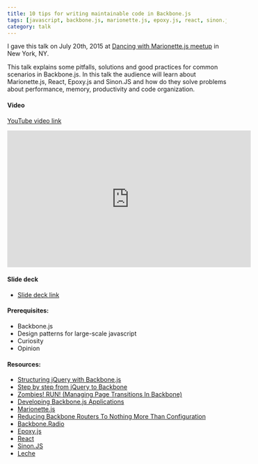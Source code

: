 ```yaml
---
title: 10 tips for writing maintainable code in Backbone.js
tags: [javascript, backbone.js, marionette.js, epoxy.js, react, sinon.js, design patterns, meetup]
category: talk
---
```


I gave this talk on July 20th, 2015 at [Dancing with Marionette.js meetup](http://www.meetup.com/Dancing-with-Marionette-js/) in New York, NY.

This talk explains some pitfalls, solutions and good practices for common scenarios in Backbone.js. In this talk the audience will learn about Marionette.js, React, Epoxy.js and Sinon.JS and how do they solve problems about performance, memory, productivity and code organization.

#### Video
[YouTube video link](//www.youtube.com/watch?v=kapSK4aovUs&feature=youtu.be)
<iframe width="560" height="315" src="https://www.youtube.com/embed/kapSK4aovUs" frameborder="0" allowfullscreen></iframe>

#### Slide deck
* [Slide deck link](//tiagorg.com/talk-10-tips-for-writing-maintainable-code-in-backbone/#/)

#### Prerequisites:

* Backbone.js
* Design patterns for large-scale javascript
* Curiosity
* Opinion

#### Resources:

* [Structuring jQuery with Backbone.js](http://www.codemag.com/Article/1312061)
* [Step by step from jQuery to Backbone](https://github.com/kjbekkelund/writings/blob/master/published/understanding-backbone.md)
* [Zombies! RUN! (Managing Page Transitions In Backbone)](http://lostechies.com/derickbailey/2011/09/15/zombies-run-managing-page-transitions-in-backbone-apps/)
* [Developing Backbone.js Applications](http://addyosmani.github.io/backbone-fundamentals)
* [Marionette.js](https://github.com/marionettejs/backbone.marionette)
* [Reducing Backbone Routers To Nothing More Than Configuration](http://lostechies.com/derickbailey/2012/01/02/reducing-backbone-routers-to-nothing-more-than-configuration/)
* [Backbone.Radio](https://github.com/marionettejs/backbone.radio)
* [Epoxy.js](http://epoxyjs.org)
* [React](http://facebook.github.io/react/)
* [Sinon.JS](http://sinonjs.org)
* [Leche](https://github.com/box/leche)
